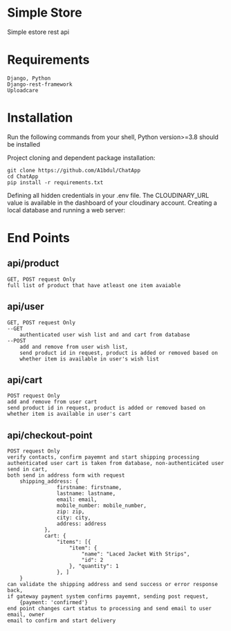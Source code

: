 # Simple Store

Simple estore rest api 
 
# Requirements 

    Django, Python
    Django-rest-framework
    Uploadcare

# Installation

Run the following commands from your shell, 
Python version>=3.8 should be installed 

Project cloning and dependent package installation:

    git clone https://github.com/A1bdul/ChatApp
    cd ChatApp
    pip install -r requirements.txt
    
Defining all hidden credentials in your .env file. The CLOUDINARY_URL value is available in the dashboard of your cloudinary account.
Creating a local database and running a web server:
    

# End Points

## api/product 

    GET, POST request Only
    full list of product that have atleast one item avaiable
    

## api/user
    GET, POST request Only
    --GET
        authenticated user wish list and and cart from database
    --POST
        add and remove from user wish list, 
        send product id in request, product is added or removed based on 
        whether item is available in user's wish list


## api/cart
    POST request Only
    add and remove from user cart
    send product id in request, product is added or removed based on 
    whether item is available in user's cart

## api/checkout-point
    POST request Only
    verify contacts, confirm payemnt and start shipping processing
    authenticated user cart is taken from database, non-authenticated user send in cart, 
    both send in address form with request
        shipping_address: {
                    firstname: firstname,
                    lastname: lastname,
                    email: email,
                    mobile_number: mobile_number,
                    zip: zip,
                    city: city,
                    address: address
                },
                cart: {
                    "items": [{
                        "item": {
                            "name": "Laced Jacket With Strips",
                            "id": 2
                        }, "quantity": 1
                    }, ]
        }
    can validate the shipping address and send success or error response back,
    if gateway payment system confirms payemnt, sending post request, 
        {payment: 'confirmed'}
    end point changes cart status to processing and send email to user email, owner 
    email to confirm and start delivery

